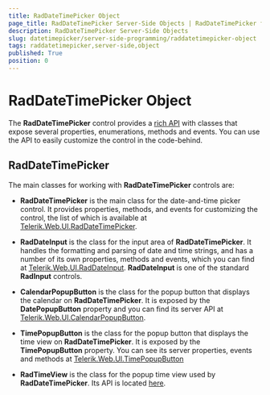 ```yaml
---
title: RadDateTimePicker Object
page_title: RadDateTimePicker Server-Side Objects | RadDateTimePicker for ASP.NET AJAX Documentation
description: RadDateTimePicker Server-Side Objects
slug: datetimepicker/server-side-programming/raddatetimepicker-object
tags: raddatetimepicker,server-side,object
published: True
position: 0
---
```


# RadDateTimePicker Object



The **RadDateTimePicker** control provides a [rich API](https://docs.telerik.com/devtools/aspnet-ajax/api/server/Telerik.Web.UI/RadDateTimePicker) with classes that expose several properties, enumerations, methods and events. You can use the API to easily customize the control in the code-behind.


## RadDateTimePicker

The main classes for working with **RadDateTimePicker** controls are:

* **RadDateTimePicker** is the main class for the date-and-time picker control. It provides properties, methods, and events for customizing the control, the list of which is available at [Telerik.Web.UI.RadDateTimePicker](https://docs.telerik.com/devtools/aspnet-ajax/api/server/Telerik.Web.UI/RadDateTimePicker).

* **RadDateInput** is the class for the input area of **RadDateTimePicker**. It handles the formatting and parsing of date and time strings, and has a number of its own properties, methods and events, which you can find at [Telerik.Web.UI.RadDateInput](https://docs.telerik.com/devtools/aspnet-ajax/api/server/Telerik.Web.UI/RadDateInput). **RadDateInput** is one of the standard **RadInput** controls.

* **CalendarPopupButton** is the class for the popup button that displays the calendar on **RadDateTimePicker**. It is exposed by the **DatePopupButton** property and you can find its server API at [Telerik.Web.UI.CalendarPopupButton](https://docs.telerik.com/devtools/aspnet-ajax/api/server/Telerik.Web.UI/CalendarPopupButton).

* **TimePopupButton** is the class for the popup button that displays the time view on **RadDateTimePicker**. It is exposed by the **TimePopupButton** property. You can see its server properties, events and methods at [Telerik.Web.UI.TimePopupButton](https://docs.telerik.com/devtools/aspnet-ajax/api/server/Telerik.Web.UI/TimePopupButton)

* **RadTimeView** is the class for the popup time view used by **RadDateTimePicker**. Its API is located [here](https://docs.telerik.com/devtools/aspnet-ajax/api/server/Telerik.Web.UI/RadTimeView).


